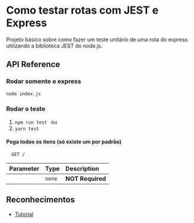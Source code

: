 
# Como testar rotas com JEST e Express

Projeto básico sobre como fazer um teste unitário de uma rota do express utilizando a biblioteca JEST do node.js.


## API Reference

### Rodar somente o express
```bash
node index.js
```
### Rodar o teste 
1. ` npm run test  `  ou
2. ` yarn test `

#### Pega todos os itens (só existe um por padrão)

```http
  GET / 
```


| Parameter | Type     | Description                |
| :-------- | :------- | :------------------------- |
|  | `none` | **NOT Required** |




## Reconhecimentos

 - [Tutorial](https://www.youtube.com/watch?v=HzjHDsoHwB4)
 